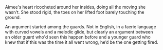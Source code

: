 Aimee's heart ricocheted around her insides, doing all the moving she wasn't. She stood rigid, the toes on her lifted foot barely touching the ground.

An argument started among the guards. Not in English, in a faerie language with curved vowels and a melodic glide, but clearly an argument between an older guard who'd seen this happen before and a younger guard who knew that if this was the time it all went wrong, he’d be the one getting fired.

